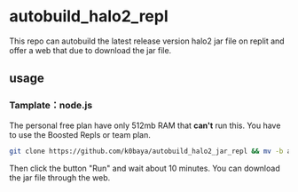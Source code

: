 # autobuild_halo2_repl
This repo can autobuild the latest release version halo2 jar file on replit and offer a web that due to download the jar file.
## usage
### Tamplate：**node.js**
The personal free plan have only 512mb RAM that **can't** run this. You have to use the Boosted Repls or team plan.
```bash
git clone https://github.com/k0baya/autobuild_halo2_jar_repl && mv -b autobuild_halo2_jar_repl/* ./ && mv -b autobuild_halo2_jar_repl/.[^.]* ./ && rm -rf *~ && rm -rf autobuild_halo2_jar_repl && rm -rf README.md && rm -rf .git
```
Then click the button "Run" and wait about 10 minutes. You can download the jar file through the web.
